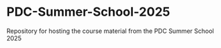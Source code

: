 # PDC-Summer-School-2025
Repository for hosting the course material from the PDC Summer School 2025
